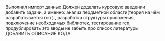 Выполнил импорт данных
Должен доделать курсовую введении добавить задачи, а именно: анализ пердметной области(теория на чём разрабатывается гсп ) , разработка структуры приложения, подключение необходимых библиотек, тестирование гсп, продублировать это вводы не забыть про список литературы
ДОБАВИТЬ ОПИСАНИЕ КОДА
